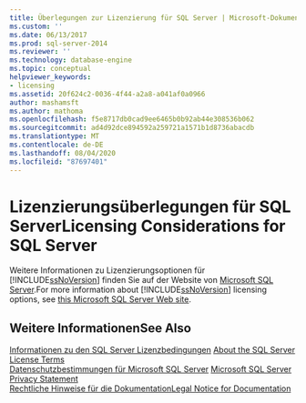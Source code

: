 ```yaml
---
title: Überlegungen zur Lizenzierung für SQL Server | Microsoft-Dokumentation
ms.custom: ''
ms.date: 06/13/2017
ms.prod: sql-server-2014
ms.reviewer: ''
ms.technology: database-engine
ms.topic: conceptual
helpviewer_keywords:
- licensing
ms.assetid: 20f624c2-0036-4f44-a2a8-a041af0a0966
author: mashamsft
ms.author: mathoma
ms.openlocfilehash: f5e8717db0cad9ee6465b0b92ab44e308536b062
ms.sourcegitcommit: ad4d92dce894592a259721a1571b1d8736abacdb
ms.translationtype: MT
ms.contentlocale: de-DE
ms.lasthandoff: 08/04/2020
ms.locfileid: "87697401"
---
```

# <a name="licensing-considerations-for-sql-server"></a><span data-ttu-id="ca89f-102">Lizenzierungsüberlegungen für SQL Server</span><span class="sxs-lookup"><span data-stu-id="ca89f-102">Licensing Considerations for SQL Server</span></span>
  <span data-ttu-id="ca89f-103">Weitere Informationen zu Lizenzierungsoptionen für [!INCLUDE[ssNoVersion](../../includes/ssnoversion-md.md)] finden Sie auf der Website von [Microsoft SQL Server](https://www.microsoft.com/sqlserver/sql-server-2014.aspx).</span><span class="sxs-lookup"><span data-stu-id="ca89f-103">For more information about [!INCLUDE[ssNoVersion](../../includes/ssnoversion-md.md)] licensing options, see [this Microsoft SQL Server Web site](https://www.microsoft.com/sqlserver/sql-server-2014.aspx).</span></span>  
  
## <a name="see-also"></a><span data-ttu-id="ca89f-104">Weitere Informationen</span><span class="sxs-lookup"><span data-stu-id="ca89f-104">See Also</span></span>  
 <span data-ttu-id="ca89f-105">[Informationen zu den SQL Server Lizenzbedingungen](../../../2014/getting-started/about-the-sql-server-license-terms.md) </span><span class="sxs-lookup"><span data-stu-id="ca89f-105">[About the SQL Server License Terms](../../../2014/getting-started/about-the-sql-server-license-terms.md) </span></span>  
 <span data-ttu-id="ca89f-106">[Datenschutzbestimmungen für Microsoft SQL Server](../../../2014/getting-started/microsoft-sql-server-privacy-statement.md) </span><span class="sxs-lookup"><span data-stu-id="ca89f-106">[Microsoft SQL Server Privacy Statement](../../../2014/getting-started/microsoft-sql-server-privacy-statement.md) </span></span>  
 [<span data-ttu-id="ca89f-107">Rechtliche Hinweise für die Dokumentation</span><span class="sxs-lookup"><span data-stu-id="ca89f-107">Legal Notice for Documentation</span></span>](../../../2014/getting-started/legal-notice-for-documentation.md)  
  
  
